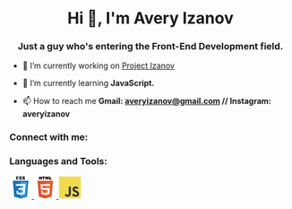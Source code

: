 <h1 align="center">Hi 👋, I'm Avery Izanov</h1>
<h3 align="center">Just a guy who's entering the Front-End Development field.</h3>

- 🔭 I’m currently working on [Project Izanov](https://izanov.github.io/project-izanov/)

- 🌱 I’m currently learning **JavaScript.**

- 📫 How to reach me **Gmail: averyizanov@gmail.com // Instagram: averyizanov**

<h3 align="left">Connect with me:</h3>
<p align="left">
</p>

<h3 align="left">Languages and Tools:</h3>
<p align="left"> <a href="https://www.w3schools.com/css/" target="_blank" rel="noreferrer"> <img src="https://raw.githubusercontent.com/devicons/devicon/master/icons/css3/css3-original-wordmark.svg" alt="css3" width="40" height="40"/> </a> <a href="https://www.w3.org/html/" target="_blank" rel="noreferrer"> <img src="https://raw.githubusercontent.com/devicons/devicon/master/icons/html5/html5-original-wordmark.svg" alt="html5" width="40" height="40"/> </a> <a href="https://developer.mozilla.org/en-US/docs/Web/JavaScript" target="_blank" rel="noreferrer"> <img src="https://raw.githubusercontent.com/devicons/devicon/master/icons/javascript/javascript-original.svg" alt="javascript" width="40" height="40"/> </a> </p>
